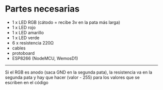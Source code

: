 # Partes necesarias
- 1 x LED RGB (cátodo = recibe 3v en la pata más larga)
- 1 x LED rojo
- 1 x LED amarillo
- 1 x LED verde
- 6 x resistencia 220Ω
- cables
- protoboard
- ESP8266 (NodeMCU, WemosD1)

------------------------
Si el RGB es anodo (saca GND en la segunda pata), la resistencia va en la segunda pata y hay que hacer (valor - 255) para los valores que se escriben en el código
